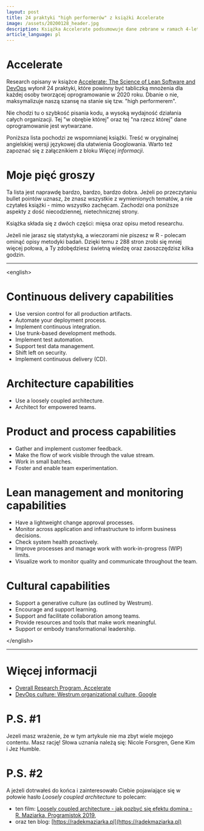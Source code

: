 ```yaml
---
layout: post
title: 24 praktyki "high performerów" z książki Accelerate
image: /assets/20200128_header.jpg
description: Książka Accelerate podsumowuje dane zebrane w ramach 4-letniego badania State of DevOps. Wyłania 24 praktyki, które powinny być tabliczką mnożenia dla każdej osoby tworzącej oprogramowanie w 2020 roku. 
article_language: pl
---
```


# Accelerate

Research opisany w książce [Accelerate: The Science of Lean Software and DevOps](https://www.amazon.com/Accelerate-Software-Performing-Technology-Organizations/dp/1942788339) wyłonił 24 praktyki, które powinny być tabliczką mnożenia dla każdej osoby tworzącej oprogramowanie w 2020 roku. Dbanie o nie, maksymalizuje naszą szansę na stanie się tzw. "high performerem".  

Nie chodzi tu o szybkość pisania kodu, a wysoką wydajność działania całych organizacji. Tej "w obrębie której" oraz tej "na rzecz której" dane oprogramowanie jest wytwarzane.

Poniższa lista pochodzi ze wspomnianej książki. Treść w oryginalnej angielskiej wersji językowej dla ułatwienia Googlowania. Warto też zapoznać się z załącznikiem z bloku _Więcej informacji_.

# Moje pięć groszy

Ta lista jest naprawdę bardzo, bardzo, bardzo dobra. Jeżeli po przeczytaniu bullet pointów uznasz, że znasz wszystkie z wymienionych tematów, a nie czytałeś książki - mimo wszystko zachęcam. Zachodzi ona poniższe aspekty z dość niecodziennej, nietechnicznej strony.

Książka składa się z dwóch części: mięsa oraz opisu metod researchu.

Jeżeli nie jarasz się statystyką, a wieczorami nie piszesz w R - polecam ominąć opisy metodyki badań. Dzięki temu z 288 stron zrobi się mniej więcej połowa, a Ty zdobędziesz świetną wiedzę oraz zaoszczędzisz kilka godzin.

---
&#60;english&#62;

# Continuous delivery capabilities

* Use version control for all production artifacts.
* Automate your deployment process.
* Implement continuous integration.
* Use trunk-based development methods.
* Implement test automation.
* Support test data management.
* Shift left on security.
* Implement continuous delivery (CD).

# Architecture capabilities

* Use a loosely coupled architecture.
* Architect for empowered teams.

# Product and process capabilities

* Gather and implement customer feedback.
* Make the flow of work visible through the value stream.
* Work in small batches.
* Foster and enable team experimentation.
 
# Lean management and monitoring capabilities

* Have a lightweight change approval processes.
* Monitor across application and infrastructure to inform business decisions.
* Check system health proactively.
* Improve processes and manage work with work-in-progress (WIP) limits.
* Visualize work to monitor quality and communicate throughout the team.

# Cultural capabilities

* Support a generative culture (as outlined by Westrum).
* Encourage and support learning.
* Support and facilitate collaboration among teams.
* Provide resources and tools that make work meaningful.
* Support or embody transformational leadership.

&#60;&#47;english&#62;

---

# Więcej informacji

* [Overall Research Program, Accelerate](https://itrevolution.com/ACC-transformation-practices)
* [DevOps culture: Westrum organizational culture, Google](https://cloud.google.com/solutions/devops/devops-culture-westrum-organizational-culture)

# P.S. #1

Jezeli masz wrażenie, że w tym artykule nie ma zbyt wiele mojego contentu. Masz rację! Słowa uznania należą się: Nicole Forsgren, Gene Kim i Jez Humble.

# P.S. #2

A jeżeli dotrwałeś do końca i zainteresowało Ciebie pojawiające się w połowie hasło _Loosely coupled architecture_ to polecam:
* ten film: [Loosely coupled architecture - jak pozbyć się efektu domina - R. Maziarka, Programistok 2019](https://www.youtube.com/watch?v=4jv_E5G9Z04),
* oraz ten blog: [https://radekmaziarka.pl](https://radekmaziarka.pl)